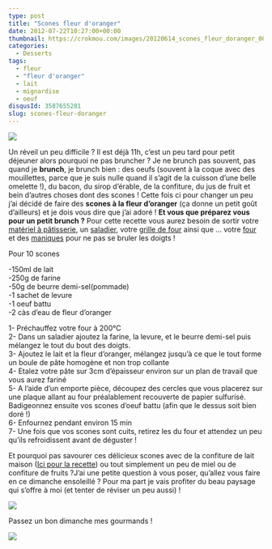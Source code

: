 ```yaml
---
type: post
title: "Scones fleur d'oranger"
date: 2012-07-22T10:27:00+00:00
thumbnail: https://crokmou.com/images/20120614_scones_fleur_doranger_0035.jpg
categories: 
  - Desserts
tags: 
  - fleur
  - "fleur d'oranger"
  - lait
  - mignardise
  - oeuf
disqusId: 3587655281
slug: scones-fleur-doranger
---
```


[![](http://2.bp.blogspot.com/-wwFyRH9fwLI/UCbi-8iHkbI/AAAAAAAADC8/MOf5VLn7stM/s320/20120614_scones_fleur_d'oranger_bann.jpg)](http://2.bp.blogspot.com/-wwFyRH9fwLI/UCbi-8iHkbI/AAAAAAAADC8/MOf5VLn7stM/s1600/20120614_scones_fleur_d'oranger_bann.jpg)

Un réveil un peu difficile ? Il est déjà 11h, c’est un peu tard pour petit déjeuner alors pourquoi ne pas bruncher ? Je ne brunch pas souvent, pas quand je **brunch**, je brunch bien : des oeufs (souvent à la coque avec des mouillettes, parce que je suis nulle quand il s’agit de la cuisson d’une belle omelette !), du bacon, du sirop d’érable, de la confiture, du jus de fruit et bein d’autres choses dont des scones ! Cette fois ci pour changer un peu j’ai décidé de faire des **scones à la fleur d’oranger** (ça donne un petit goût d’ailleurs) et je dois vous dire que j’ai adoré ! **Et vous que préparez vous pour un petit brunch ?** Pour cette recette vous aurez besoin de sortir votre [matériel à pâtisserie](http://www.rueducommerce.fr/m/pl/malid:12468605), un [saladier](http://www.rueducommerce.fr/m/pl/malid:4769897), votre [grille de four](http://www.rueducommerce.fr/m/pl/malid:15123340) ainsi que … votre [four](http://www.rueducommerce.fr/m/pl/malid:9404136) et des [maniques](http://www.rueducommerce.fr/m/pl/malid:4769931) pour ne pas se bruler les doigts !

Pour 10 scones

-150ml de lait  
-250g de farine  
-50g de beurre demi-sel(pommade)  
-1 sachet de levure  
-1 oeuf battu  
-2 càs d’eau de fleur d’oranger

1- Préchauffez votre four à 200°C  
2- Dans un saladier ajoutez la farine, la levure, et le beurre demi-sel puis mélangez le tout du bout des doigts.  
3- Ajoutez le lait et la fleur d’oranger, mélangez jusqu’à ce que le tout forme un boule de pâte homogène et non trop collante  
4- Etalez votre pâte sur 3cm d’épaisseur environ sur un plan de travail que vous aurez fariné  
5- A l’aide d’un emporte pièce, découpez des cercles que vous placerez sur une plaque allant au four préalablement recouverte de papier sulfurisé. Badigeonnez ensuite vos scones d’oeuf battu (afin que le dessus soit bien doré !)  
6- Enfournez pendant environ 15 min  
7- Une fois que vos scones sont cuits, retirez les du four et attendez un peu qu’ils refroidissent avant de déguster !

Et pourquoi pas savourer ces délicieux scones avec de la confiture de lait maison ([Ici pour la recette](http://crokmou.blogspot.fr/2012/07/dulce-de-leche-confiture-de-lait.html)) ou tout simplement un peu de miel ou de confiture de fruits ?J’ai une petite question à vous poser, qu’allez vous faire en ce dimanche ensoleillé ? Pour ma part je vais profiter du beau paysage qui s’offre à moi (et tenter de réviser un peu aussi) !

[![](http://3.bp.blogspot.com/-Vxvkb88tqSM/UAvFv9CkN3I/AAAAAAAACwQ/0h-kQk4gzqc/s640/IMG_00000081.jpg)](http://3.bp.blogspot.com/-Vxvkb88tqSM/UAvFv9CkN3I/AAAAAAAACwQ/0h-kQk4gzqc/s1600/IMG_00000081.jpg)

Passez un bon dimanche mes gourmands !

[![](http://3.bp.blogspot.com/-nY3rGFTCSH4/UAvG9OJl1_I/AAAAAAAACwg/37YVpOhgEKQ/s1600/1902673.jpg)](http://3.bp.blogspot.com/-nY3rGFTCSH4/UAvG9OJl1_I/AAAAAAAACwg/37YVpOhgEKQ/s1600/1902673.jpg)